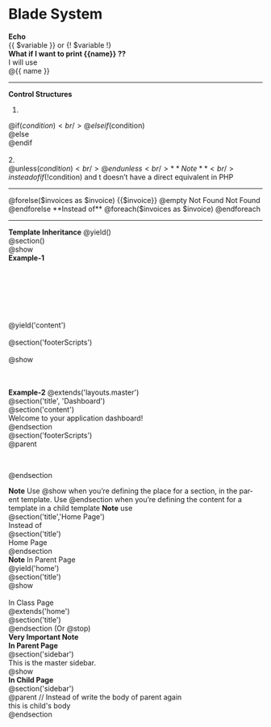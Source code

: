 # Blade System

**Echo** <br/>
{{ $variable }} or {! $variable !} <br/>
**What if I want to print {{name}} ??** <br/>
I will use <br/>
@{{ name }} <br/>
__________________
**Control Structures**
1. <br/>
@if($condition) <br/>
@elseif($condition) <br/>
@else <br/>
@endif <br/>
<br/>
2. <br/>
@unless($condition) <br/>
@endunless <br/>
**Note** <br/>
instead of if(!$condition) and t doesn’t have a direct equivalent in
PHP <br/>
_________________
@forelse($invoices as $invoice)
    {{$invoice}}
@empty
    Not Found
    Not Found
@endforelse
**Instead of**
@foreach($invoices as $invoice)
@endforeach
_________
**Template Inheritance**
@yield() <br/>
@section() <br/>
@show <br/>
**Example-1** <br/>
<html> <br/>
 <head> <br/>
 <title>My Site | @yield('title', 'Home Page')</title> <br/>
 </head> <br/>
 <body> <br/>
 <div class="container"> <br/>
 @yield('content') <br/>
 </div> <br/>
 @section('footerScripts') <br/>
 <script src="app.js"></script> <br/>
 @show <br/>
 </body> <br/>
</html> <br/>

**Example-2**
@extends('layouts.master')<br/>
@section('title', 'Dashboard')<br/>
@section('content')<br/>
 Welcome to your application dashboard!<br/>
@endsection<br/>
@section('footerScripts')<br/>
 @parent<br/>
 <script src="dashboard.js"></script><br/>
@endsection<br/>

**Note**
Use @show when you’re defining the place for a section, in the par‐
ent template. Use @endsection when you’re defining the content
for a template in a child template 
**Note**
use <br/>
@section('title','Home Page') <br/>
Instead of <br/>
@section('title') <br/>
Home Page <br/>
@endsection <br/>
**Note**
In Parent Page <br/>
@yield('home') <br/>
@section('title') <br/>
@show <br/>
<br/>
In Class Page <br/>
@extends('home') <br/>
@section('title') <br/>
@endsection (Or @stop) <br/>
**Very Important Note** <br/>
**In Parent Page** <br/>
@section('sidebar') <br/>
   This is the master sidebar. <br>
@show <br>
**In Child Page**<br/>
@section('sidebar') <br/>
@parent // Instead of write the body of parent again <br/>
this is child's body <br/>
@endsection <br/>
